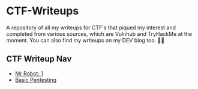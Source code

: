 # CTF-Writeups
A repository of all my writeups for CTF's that piqued my interest and completed from various sources, which are Vulnhub and TryHackMe at the moment. You can also find my wrtieups on my DEV blog too. ✌🏻

## CTF Writeup Nav
- [Mr Robot: 1](https://github.com/dmnuggins/CTF-Writeups/tree/main/Mr-Robot)
- [Basic Pentesting](https://github.com/dmnuggins/CTF-Writeups/tree/main/Basic-Pentesting)
